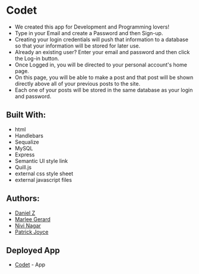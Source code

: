 # Codet
+ We created this app for Development and Programming lovers!
+ Type in your Email and create a Password and then Sign-up.
+ Creating your login credentials will push that information to a database so that your information will be stored for later use.
+ Already an existing user?  Enter your email and password  and then click the Log-in button.
+ Once Logged in, you will be directed to your personal account's home page.
+ On this page, you will be able to make a post and that  post will be shown directly above all of your previous posts to the site.
+ Each one of your posts will be stored in the same database as your login and password.

## Built With:
* html
* Handlebars
* Sequalize
* MySQL
* Express
* Semantic UI style link
* Quill.js
* external css style sheet
* external javascript files

## Authors:
* [Daniel Z](https://github.com/danezorrilla)
* [Marlee Gerard](https://github.com/MarleeG)
* [Nivi Nagar](https://github.com/niveditanagar)
* [Patrick Joyce](https://github.com/Pjoyce5231)


## Deployed App
* [Codet](https://dashboard.heroku.com/apps/sheltered-fortress-87681) - App
